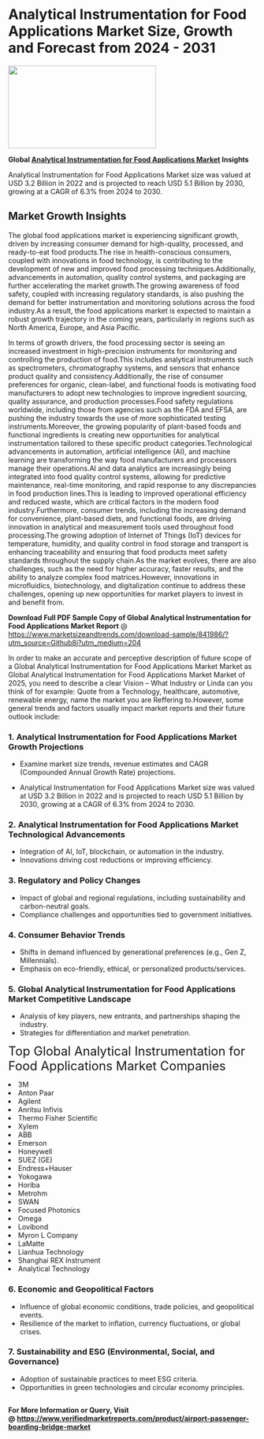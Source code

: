 <H1>Analytical Instrumentation for Food Applications Market Size, Growth and Forecast from 2024 - 2031</H1><img class="aligncenter size-medium wp-image-584254" src="https://thirdeyenews.in/wp-content/uploads/2024/09/Global-Market-Research-300x168.jpeg" alt="" width="300" height="168" /><p><strong>Global&nbsp;<a href="https://www.marketsizeandtrends.com/download-sample/841986/?utm_source=Github8j?utm_medium=204">Analytical Instrumentation for Food Applications Market</a> Insights</strong></p><p>Analytical Instrumentation for Food Applications Market size was valued at USD 3.2 Billion in 2022 and is projected to reach USD 5.1 Billion by 2030, growing at a CAGR of 6.3% from 2024 to 2030.</p><p><h2>Market Growth Insights</h2> <p>The global food applications market is experiencing significant growth, driven by increasing consumer demand for high-quality, processed, and ready-to-eat food products.The rise in health-conscious consumers, coupled with innovations in food technology, is contributing to the development of new and improved food processing techniques.Additionally, advancements in automation, quality control systems, and packaging are further accelerating the market growth.The growing awareness of food safety, coupled with increasing regulatory standards, is also pushing the demand for better instrumentation and monitoring solutions across the food industry.As a result, the food applications market is expected to maintain a robust growth trajectory in the coming years, particularly in regions such as North America, Europe, and Asia Pacific.</p> <p>In terms of growth drivers, the food processing sector is seeing an increased investment in high-precision instruments for monitoring and controlling the production of food.This includes analytical instruments such as spectrometers, chromatography systems, and sensors that enhance product quality and consistency.Additionally, the rise of consumer preferences for organic, clean-label, and functional foods is motivating food manufacturers to adopt new technologies to improve ingredient sourcing, quality assurance, and production processes.Food safety regulations worldwide, including those from agencies such as the FDA and EFSA, are pushing the industry towards the use of more sophisticated testing instruments.Moreover, the growing popularity of plant-based foods and functional ingredients is creating new opportunities for analytical instrumentation tailored to these specific product categories.Technological advancements in automation, artificial intelligence (AI), and machine learning are transforming the way food manufacturers and processors manage their operations.AI and data analytics are increasingly being integrated into food quality control systems, allowing for predictive maintenance, real-time monitoring, and rapid response to any discrepancies in food production lines.This is leading to improved operational efficiency and reduced waste, which are critical factors in the modern food industry.Furthermore, consumer trends, including the increasing demand for convenience, plant-based diets, and functional foods, are driving innovation in analytical and measurement tools used throughout food processing.The growing adoption of Internet of Things (IoT) devices for temperature, humidity, and quality control in food storage and transport is enhancing traceability and ensuring that food products meet safety standards throughout the supply chain.As the market evolves, there are also challenges, such as the need for higher accuracy, faster results, and the ability to analyze complex food matrices.However, innovations in microfluidics, biotechnology, and digitalization continue to address these challenges, opening up new opportunities for market players to invest in and benefit from.<p><span class=""><strong>Download Full PDF Sample Copy of Global Analytical Instrumentation for Food Applications Market Report</strong> @ <a href="https://www.marketsizeandtrends.com/download-sample/841986/?utm_source=Github8j?utm_medium=204" target="_blank">https://www.marketsizeandtrends.com/download-sample/841986/?utm_source=Github8j?utm_medium=204</a></span></p><p>In order to make an accurate and perceptive description of future scope of a Global&nbsp;Analytical Instrumentation for Food Applications Market Market as Global&nbsp;Analytical Instrumentation for Food Applications Market Market of 2025, you need to describe a clear Vision &ndash; What Industry or Linda can you think of for example: Quote from a Technology, healthcare, automotive, renewable energy, name the market you are Reffering to.However, some general trends and factors usually impact market reports and their future outlook include:</p><h3>1.&nbsp;<strong>Analytical Instrumentation for Food Applications Market Growth Projections</strong></h3><ul><li>Examine market size trends, revenue estimates and CAGR (Compounded Annual Growth Rate) projections.</li><li><p>Analytical Instrumentation for Food Applications Market size was valued at USD 3.2 Billion in 2022 and is projected to reach USD 5.1 Billion by 2030, growing at a CAGR of 6.3% from 2024 to 2030.</p></li></ul><h3>2.&nbsp;<strong>Analytical Instrumentation for Food Applications Market Technological Advancements</strong></h3><ul><li>Integration of AI, IoT, blockchain, or automation in the industry.</li><li>Innovations driving cost reductions or improving efficiency.</li></ul><h3>3.&nbsp;<strong>Regulatory and Policy Changes</strong></h3><ul><li>Impact of global and regional regulations, including sustainability and carbon-neutral goals.</li><li>Compliance challenges and opportunities tied to government initiatives.</li></ul><h3>4.&nbsp;<strong>Consumer Behavior Trends</strong></h3><ul><li>Shifts in demand influenced by generational preferences (e.g., Gen Z, Millennials).</li><li>Emphasis on eco-friendly, ethical, or personalized products/services.</li></ul><h3>5.&nbsp;<strong>Global Analytical Instrumentation for Food Applications Market Competitive Landscape</strong></h3><ul><li>Analysis of key players, new entrants, and partnerships shaping the industry.</li><li>Strategies for differentiation and market penetration.</li></ul><p data-pm-slice="1 1 []"><span style="color: inherit; font-family: inherit; font-size: 25px;">Top Global Analytical Instrumentation for Food Applications Market Companies</span></p><div class="" data-test-id=""><p><li>3M</li><li> Anton Paar</li><li> Agilent</li><li> Anritsu Infivis</li><li> Thermo Fisher Scientific</li><li> Xylem</li><li> ABB</li><li> Emerson</li><li> Honeywell</li><li> SUEZ (GE)</li><li> Endress+Hauser</li><li> Yokogawa</li><li> Horiba</li><li> Metrohm</li><li> SWAN</li><li> Focused Photonics</li><li> Omega</li><li> Lovibond</li><li> Myron L Company</li><li> LaMatte</li><li> Lianhua Technology</li><li> Shanghai REX Instrument</li><li> Analytical Technology</li></p></div><h3>6.&nbsp;<strong>Economic and Geopolitical Factors</strong></h3><ul><li>Influence of global economic conditions, trade policies, and geopolitical events.</li><li>Resilience of the market to inflation, currency fluctuations, or global crises.</li></ul><h3>7.&nbsp;<strong>Sustainability and ESG (Environmental, Social, and Governance)</strong></h3><ul><li>Adoption of sustainable practices to meet ESG criteria.</li><li>Opportunities in green technologies and circular economy principles.</li></ul><h2><strong style="font-size: 14px;">For More Information or Query, Visit @&nbsp;</strong><a style="background-color: #ffffff; font-size: 14px;" href="https://www.marketsizeandtrends.com/report/analytical-instrumentation-for-food-applications-market/" target="_blank">https://www.verifiedmarketreports.com/product/airport-passenger-boarding-bridge-market</a></h2>